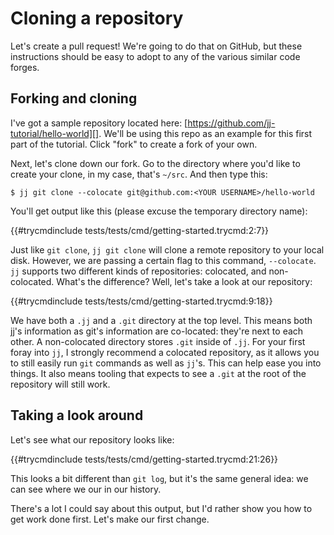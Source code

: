 # Cloning a repository

Let's create a pull request! We're going to do that on GitHub, but these
instructions should be easy to adopt to any of the various similar code forges.

## Forking and cloning

I've got a sample repository located here:
[https://github.com/jj-tutorial/hello-world][]. We'll be using this repo as
an example for this first part of the tutorial. Click "fork" to create
a fork of your own.

Next, let's clone down our fork. Go to the directory where you'd like to create
your clone, in my case, that's `~/src`. And then type this:

```console
$ jj git clone --colocate git@github.com:<YOUR USERNAME>/hello-world
```
You'll get output like this (please excuse the temporary directory name):

{{#trycmdinclude tests/tests/cmd/getting-started.trycmd:2:7}} 

Just like `git clone`, `jj git clone` will clone a remote repository
to your local disk. However, we are passing a certain flag to this
command, `--colocate`. `jj` supports two different kinds of repositories:
colocated, and non-colocated. What's the difference? Well, let's take a look
at our repository:

{{#trycmdinclude tests/tests/cmd/getting-started.trycmd:9:18}} 

We have both a `.jj` and a `.git` directory at the top level. This means both
jj's information as git's information are co-located: they're next to each
other. A non-colocated directory stores `.git` inside of `.jj`. For your
first foray into `jj`, I strongly recommend a colocated repository, as it
allows you to still easily run `git` commands as well as `jj`'s. This can
help ease you into things. It also means tooling that expects to see a `.git`
at the root of the repository will still work.

## Taking a look around

Let's see what our repository looks like:

{{#trycmdinclude tests/tests/cmd/getting-started.trycmd:21:26}} 

This looks a bit different than `git log`, but it's the same general idea: we
can see where we our in our history.

There's a lot I could say about this output, but I'd rather show you how to get
work done first. Let's make our first change.